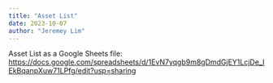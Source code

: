 ```yaml
---
title: "Asset List"
date: 2023-10-07
author: "Jeremey Lim"
---
```


Asset List as a Google Sheets file:
<https://docs.google.com/spreadsheets/d/1EvN7yqgb9m8gDmdGjEY1LcjDe_IEkBqanpXuw71LPfg/edit?usp=sharing>
